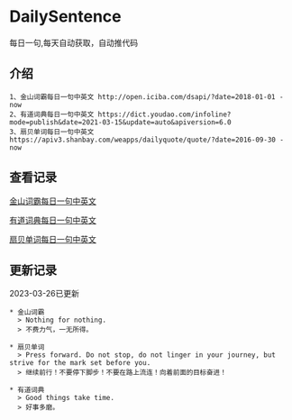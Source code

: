 # DailySentence

每日一句,每天自动获取，自动推代码

## 介绍

```
1、金山词霸每日一句中英文 http://open.iciba.com/dsapi/?date=2018-01-01 - now
2、有道词典每日一句中英文 https://dict.youdao.com/infoline?mode=publish&date=2021-03-15&update=auto&apiversion=6.0
3、扇贝单词每日一句中英文 https://apiv3.shanbay.com/weapps/dailyquote/quote/?date=2016-09-30 - now
```

## 查看记录

[金山词霸每日一句中英文](./data/iciba/)

[有道词典每日一句中英文](./data/youdao/)

[扇贝单词每日一句中英文](./data/shanbay/)

## 更新记录
2023-03-26已更新 
```
* 金山词霸
  > Nothing for nothing.
  > 不费力气，一无所得。

* 扇贝单词
  > Press forward. Do not stop, do not linger in your journey, but strive for the mark set before you.
  > 继续前行！不要停下脚步！不要在路上流连！向着前面的目标奋进！

* 有道词典
  > Good things take time.
  > 好事多磨。

```
